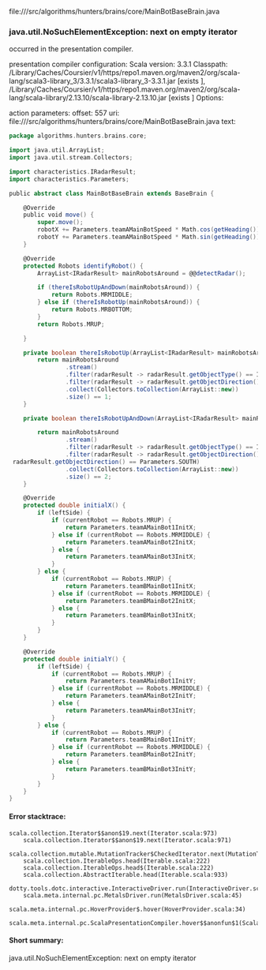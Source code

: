 file://<WORKSPACE>/src/algorithms/hunters/brains/core/MainBotBaseBrain.java
### java.util.NoSuchElementException: next on empty iterator

occurred in the presentation compiler.

presentation compiler configuration:
Scala version: 3.3.1
Classpath:
<HOME>/Library/Caches/Coursier/v1/https/repo1.maven.org/maven2/org/scala-lang/scala3-library_3/3.3.1/scala3-library_3-3.3.1.jar [exists ], <HOME>/Library/Caches/Coursier/v1/https/repo1.maven.org/maven2/org/scala-lang/scala-library/2.13.10/scala-library-2.13.10.jar [exists ]
Options:



action parameters:
offset: 557
uri: file://<WORKSPACE>/src/algorithms/hunters/brains/core/MainBotBaseBrain.java
text:
```scala
package algorithms.hunters.brains.core;

import java.util.ArrayList;
import java.util.stream.Collectors;

import characteristics.IRadarResult;
import characteristics.Parameters;

public abstract class MainBotBaseBrain extends BaseBrain {

    @Override
    public void move() {
        super.move();
        robotX += Parameters.teamAMainBotSpeed * Math.cos(getHeading());
        robotY += Parameters.teamAMainBotSpeed * Math.sin(getHeading());
    }

    @Override
    protected Robots identifyRobot() {
        ArrayList<IRadarResult> mainRobotsAround = @@detectRadar();

        if (thereIsRobotUpAndDown(mainRobotsAround)) {
            return Robots.MRMIDDLE;
        } else if (thereIsRobotUp(mainRobotsAround)) {
            return Robots.MRBOTTOM;
        }
        return Robots.MRUP;

    }

    private boolean thereIsRobotUp(ArrayList<IRadarResult> mainRobotsAround) {
        return mainRobotsAround
                .stream()
                .filter(radarResult -> radarResult.getObjectType() == IRadarResult.Types.TeamMainBot)
                .filter(radarResult -> radarResult.getObjectDirection() == Parameters.NORTH)
                .collect(Collectors.toCollection(ArrayList::new))
                .size() == 1;
    }

    private boolean thereIsRobotUpAndDown(ArrayList<IRadarResult> mainRobotsAround) {

        return mainRobotsAround
                .stream()
                .filter(radarResult -> radarResult.getObjectType() == IRadarResult.Types.TeamMainBot)
                .filter(radarResult -> radarResult.getObjectDirection() == Parameters.NORTH
 radarResult.getObjectDirection() == Parameters.SOUTH)
                .collect(Collectors.toCollection(ArrayList::new))
                .size() == 2;
    }

    @Override
    protected double initialX() {
        if (leftSide) {
            if (currentRobot == Robots.MRUP) {
                return Parameters.teamAMainBot1InitX;
            } else if (currentRobot == Robots.MRMIDDLE) {
                return Parameters.teamAMainBot2InitX;
            } else {
                return Parameters.teamAMainBot3InitX;
            }
        } else {
            if (currentRobot == Robots.MRUP) {
                return Parameters.teamBMainBot1InitX;
            } else if (currentRobot == Robots.MRMIDDLE) {
                return Parameters.teamBMainBot2InitX;
            } else {
                return Parameters.teamBMainBot3InitX;
            }
        }
    }

    @Override
    protected double initialY() {
        if (leftSide) {
            if (currentRobot == Robots.MRUP) {
                return Parameters.teamAMainBot1InitY;
            } else if (currentRobot == Robots.MRMIDDLE) {
                return Parameters.teamAMainBot2InitY;
            } else {
                return Parameters.teamAMainBot3InitY;
            }
        } else {
            if (currentRobot == Robots.MRUP) {
                return Parameters.teamBMainBot1InitY;
            } else if (currentRobot == Robots.MRMIDDLE) {
                return Parameters.teamBMainBot2InitY;
            } else {
                return Parameters.teamBMainBot3InitY;
            }
        }
    }
}
```



#### Error stacktrace:

```
scala.collection.Iterator$$anon$19.next(Iterator.scala:973)
	scala.collection.Iterator$$anon$19.next(Iterator.scala:971)
	scala.collection.mutable.MutationTracker$CheckedIterator.next(MutationTracker.scala:76)
	scala.collection.IterableOps.head(Iterable.scala:222)
	scala.collection.IterableOps.head$(Iterable.scala:222)
	scala.collection.AbstractIterable.head(Iterable.scala:933)
	dotty.tools.dotc.interactive.InteractiveDriver.run(InteractiveDriver.scala:168)
	scala.meta.internal.pc.MetalsDriver.run(MetalsDriver.scala:45)
	scala.meta.internal.pc.HoverProvider$.hover(HoverProvider.scala:34)
	scala.meta.internal.pc.ScalaPresentationCompiler.hover$$anonfun$1(ScalaPresentationCompiler.scala:352)
```
#### Short summary: 

java.util.NoSuchElementException: next on empty iterator